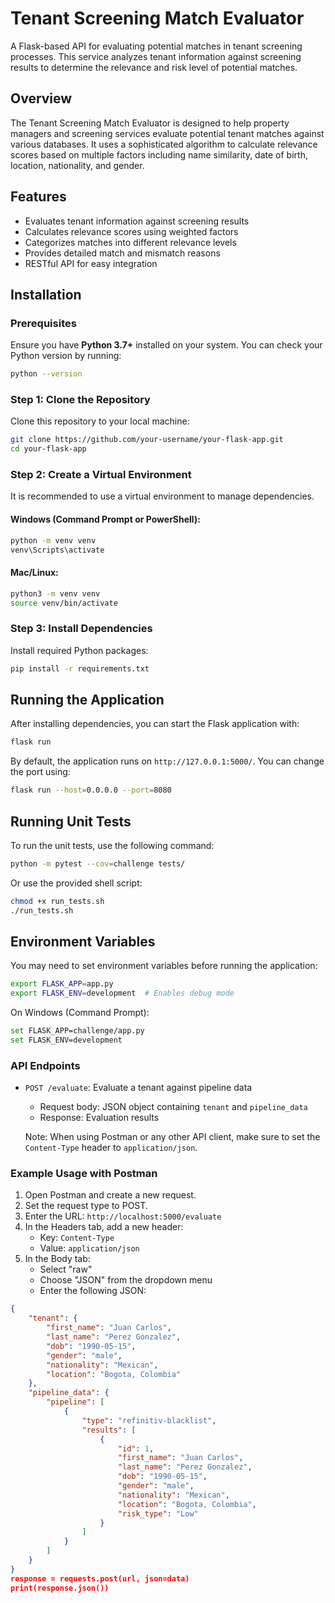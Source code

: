 # Tenant Screening Match Evaluator

A Flask-based API for evaluating potential matches in tenant screening processes. This service analyzes tenant information against screening results to determine the relevance and risk level of potential matches.

## Overview

The Tenant Screening Match Evaluator is designed to help property managers and screening services evaluate potential tenant matches against various databases. It uses a sophisticated algorithm to calculate relevance scores based on multiple factors including name similarity, date of birth, location, nationality, and gender.

## Features

- Evaluates tenant information against screening results
- Calculates relevance scores using weighted factors
- Categorizes matches into different relevance levels
- Provides detailed match and mismatch reasons
- RESTful API for easy integration

## Installation

### Prerequisites
Ensure you have **Python 3.7+** installed on your system. You can check your Python version by running:

```bash
python --version
```

### Step 1: Clone the Repository
Clone this repository to your local machine:

```bash
git clone https://github.com/your-username/your-flask-app.git
cd your-flask-app
```

### Step 2: Create a Virtual Environment

It is recommended to use a virtual environment to manage dependencies.

#### **Windows** (Command Prompt or PowerShell):
```bash
python -m venv venv
venv\Scripts\activate
```

#### **Mac/Linux**:
```bash
python3 -m venv venv
source venv/bin/activate
```

### Step 3: Install Dependencies
Install required Python packages:

```bash
pip install -r requirements.txt
```

## Running the Application

After installing dependencies, you can start the Flask application with:

```bash
flask run
```

By default, the application runs on `http://127.0.0.1:5000/`. You can change the port using:

```bash
flask run --host=0.0.0.0 --port=8080
```

## Running Unit Tests

To run the unit tests, use the following command:

```bash
python -m pytest --cov=challenge tests/
```

Or use the provided shell script:

```bash
chmod +x run_tests.sh
./run_tests.sh
```

## Environment Variables
You may need to set environment variables before running the application:


```bash
export FLASK_APP=app.py
export FLASK_ENV=development  # Enables debug mode
```

On Windows (Command Prompt):
```bash
set FLASK_APP=challenge/app.py
set FLASK_ENV=development
```

### API Endpoints

- `POST /evaluate`: Evaluate a tenant against pipeline data
  - Request body: JSON object containing `tenant` and `pipeline_data`
  - Response: Evaluation results

  Note: When using Postman or any other API client, make sure to set the `Content-Type` header to `application/json`.

### Example Usage with Postman

1. Open Postman and create a new request.
2. Set the request type to POST.
3. Enter the URL: `http://localhost:5000/evaluate`
4. In the Headers tab, add a new header:
   - Key: `Content-Type`
   - Value: `application/json`
5. In the Body tab:
   - Select "raw"
   - Choose "JSON" from the dropdown menu
   - Enter the following JSON:

```json
{
    "tenant": {
        "first_name": "Juan Carlos",
        "last_name": "Perez Gonzalez",
        "dob": "1990-05-15",
        "gender": "male",
        "nationality": "Mexican",
        "location": "Bogota, Colombia"
    },
    "pipeline_data": {
        "pipeline": [
            {
                "type": "refinitiv-blacklist",
                "results": [
                    {
                        "id": 1,
                        "first_name": "Juan Carlos",
                        "last_name": "Perez Gonzalez",
                        "dob": "1990-05-15",
                        "gender": "male",
                        "nationality": "Mexican",
                        "location": "Bogota, Colombia",
                        "risk_type": "Low"
                    }
                ]
            }
        ]
    }
}
response = requests.post(url, json=data)
print(response.json())


